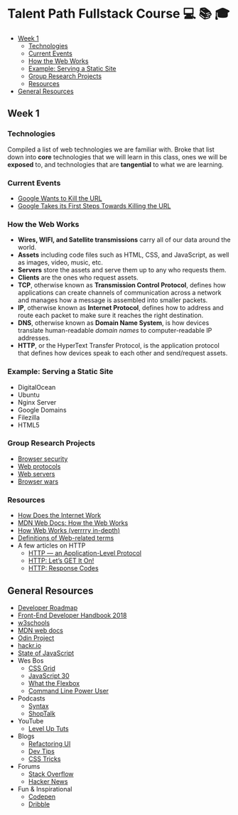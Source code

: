 # Talent Path Fullstack Course 💻 📚 🎓

* [Week 1](#week-1)
  * [Technologies](#technologies)
  * [Current Events](#current-events)
  * [How the Web Works](#how-the-web-works)
  * [Example: Serving a Static Site](#example-serving-a-static-site)
  * [Group Research Projects](#group-research-projects)
  * [Resources](#resources)
* [General Resources](#general-resources)

## Week 1

### Technologies

Compiled a list of web technologies we are familiar with.
Broke that list down into __core__ technologies that we will learn in this class,
ones we will be __exposed__ to, and technologies that are __tangential__ to what we are learning.

### Current Events
* [Google Wants to Kill the URL](https://www.wired.com/story/google-wants-to-kill-the-url/)
* [Google Takes its First Steps Towards Killing the URL](https://www.wired.com/story/google-chrome-kill-url-first-steps/)

### How the Web Works

* __Wires, WIFI, and Satellite transmissions__ carry all of our data around the world.
* __Assets__ including code files such as HTML, CSS, and JavaScript, as well as images, video, music, etc.
* __Servers__ store the assets and serve them up to any who requests them.
* __Clients__ are the ones who request assets.
* __TCP__, otherwise known as __Transmission Control Protocol__, defines how applications can create channels of communication across a network and manages how a message is assembled into smaller packets.
* __IP__, otherwise known as __Internet Protocol__, defines how to address and route each packet to make sure it reaches the right destination.
* __DNS__, otherwise known as __Domain Name System__, is how devices translate human-readable _domain names_ to computer-readable IP addresses.
* __HTTP__, or the HyperText Transfer Protocol, is the application protocol that defines how devices speak to each other and send/request assets.


### Example: Serving a Static Site

* DigitalOcean
* Ubuntu
* Nginx Server
* Google Domains
* Filezilla
* HTML5

### Group Research Projects

* [Browser security](https://docs.google.com/presentation/d/1H0RLt1l6RJ2X6cPXNs0vWv-njQuXuPPFHOw14azf_B8/edit?usp=sharing)
* [Web protocols](https://docs.google.com/presentation/d/1ZPAzd_0jNotDqyjBPLfvv0wQtWqE7SX3KqmJ5_W-mlI/edit?usp=sharing)
* [Web servers](https://docs.google.com/presentation/d/1mFVDEdNmyEwQv8k9bn5ImhDNpblTFxu4vDoxDDMjfp0/edit?usp=sharing)
* [Browser wars](https://docs.google.com/presentation/d/1EtEkxRkd_2M9s4XE41d5H-iJbE9-3S0dkxYeUcryHEA/edit?usp=sharing)

### Resources
* [How Does the Internet Work](https://web.stanford.edu/class/msande91si/www-spr04/readings/week1/InternetWhitepaper.htm)
* [MDN Web Docs: How the Web Works](https://developer.mozilla.org/en-US/docs/Learn/Getting_started_with_the_web/How_the_Web_works)
* [How Web Works (verrrry in-depth)](https://github.com/vasanthk/how-web-works)
* [Definitions of Web-related terms](https://developer.mozilla.org/en-US/docs/Glossary)
* A few articles on HTTP
  * [HTTP — an Application-Level Protocol](https://dev.opera.com/articles/http-basic-introduction/)
  * [HTTP: Let’s GET It On!](https://dev.opera.com/articles/http-lets-get-it-on/)
  * [HTTP: Response Codes](https://dev.opera.com/articles/http-response-codes/)

## General Resources
* [Developer Roadmap](https://github.com/kamranahmedse/developer-roadmap)
* [Front-End Developer Handbook 2018](https://frontendmasters.com/books/front-end-handbook/2018/)
* [w3schools](https://www.w3schools.com/)
* [MDN web docs](https://developer.mozilla.org/en-US/)
* [Odin Project](https://www.theodinproject.com/)
* [hackr.io](https://hackr.io/)
* [State of JavaScript](https://stateofjs.com/)
* Wes Bos
  * [CSS Grid](https://cssgrid.io/)
  * [JavaScript 30](https://javascript30.com/)
  * [What the Flexbox](https://flexbox.io/)
  * [Command Line Power User](https://commandlinepoweruser.com/)
* Podcasts
  * [Syntax](https://syntax.fm/)
  * [ShopTalk](https://shoptalkshow.com/)
* YouTube
  * [Level Up Tuts](https://www.youtube.com/channel/UCyU5wkjgQYGRB0hIHMwm2Sg)
* Blogs
  * [Refactoring UI](https://refactoringui.com/)
  * [Dev Tips](https://umaar.com/dev-tips/)
  * [CSS Tricks](https://css-tricks.com/)
* Forums
  * [Stack Overflow](https://stackoverflow.com/)
  * [Hacker News](https://news.ycombinator.com/news)
* Fun & Inspirational
  * [Codepen](https://codepen.io/)
  * [Dribble](https://dribbble.com/)